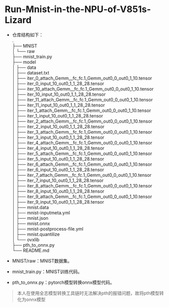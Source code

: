# Run-Mnist-in-the-NPU-of-V851s-Lizard
* 仓库结构如下：  
.  
├── MNIST  
│   └── raw  
├── mnist_train.py  
├── model  
│   ├── data  
│   ├── dataset.txt  
│   ├── iter_0_attach_Gemm__fc_fc.1_Gemm_out0_0_out0_1_10.tensor  
│   ├── iter_0_input_10_out0_1_1_28_28.tensor  
│   ├── iter_10_attach_Gemm__fc_fc.1_Gemm_out0_0_out0_1_10.tensor  
│   ├── iter_10_input_10_out0_1_1_28_28.tensor  
│   ├── iter_11_attach_Gemm__fc_fc.1_Gemm_out0_0_out0_1_10.tensor  
│   ├── iter_11_input_10_out0_1_1_28_28.tensor  
│   ├── iter_1_attach_Gemm__fc_fc.1_Gemm_out0_0_out0_1_10.tensor  
│   ├── iter_1_input_10_out0_1_1_28_28.tensor  
│   ├── iter_2_attach_Gemm__fc_fc.1_Gemm_out0_0_out0_1_10.tensor  
│   ├── iter_2_input_10_out0_1_1_28_28.tensor  
│   ├── iter_3_attach_Gemm__fc_fc.1_Gemm_out0_0_out0_1_10.tensor  
│   ├── iter_3_input_10_out0_1_1_28_28.tensor  
│   ├── iter_4_attach_Gemm__fc_fc.1_Gemm_out0_0_out0_1_10.tensor  
│   ├── iter_4_input_10_out0_1_1_28_28.tensor  
│   ├── iter_5_attach_Gemm__fc_fc.1_Gemm_out0_0_out0_1_10.tensor  
│   ├── iter_5_input_10_out0_1_1_28_28.tensor  
│   ├── iter_6_attach_Gemm__fc_fc.1_Gemm_out0_0_out0_1_10.tensor  
│   ├── iter_6_input_10_out0_1_1_28_28.tensor  
│   ├── iter_7_attach_Gemm__fc_fc.1_Gemm_out0_0_out0_1_10.tensor  
│   ├── iter_7_input_10_out0_1_1_28_28.tensor  
│   ├── iter_8_attach_Gemm__fc_fc.1_Gemm_out0_0_out0_1_10.tensor  
│   ├── iter_8_input_10_out0_1_1_28_28.tensor  
│   ├── iter_9_attach_Gemm__fc_fc.1_Gemm_out0_0_out0_1_10.tensor  
│   ├── iter_9_input_10_out0_1_1_28_28.tensor  
│   ├── mnist.data  
│   ├── mnist-inputmeta.yml  
│   ├── mnist.json  
│   ├── mnist.onnx  
│   ├── mnist-postprocess-file.yml  
│   ├── mnist.quantilize  
│   └── ovxlib  
├── pth_to_onnx.py  
└── README.md

* MNIST/raw：MNIST数据集。
* mnist_train.py：MNIST训练代码。
* pth_to_onnx.py：pytorch模型转换onnx模型代码。
> 本人在使用全志模型转换工具链时无法解决pth的报错问题，故将pth模型转化为onnx模型